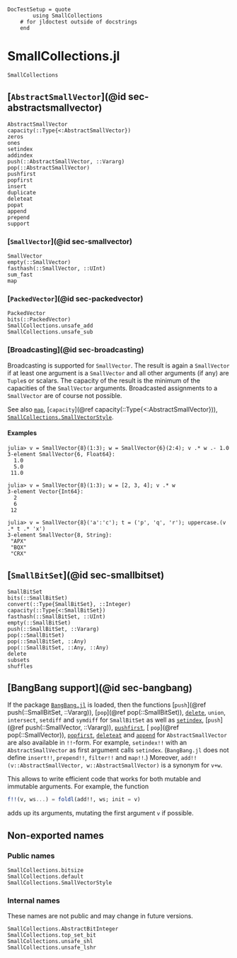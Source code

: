 ```@meta
DocTestSetup = quote
        using SmallCollections
    # for jldoctest outside of docstrings
    end
```

# SmallCollections.jl

```@docs
SmallCollections
```

## [`AbstractSmallVector`](@id sec-abstractsmallvector)

```@docs
AbstractSmallVector
capacity(::Type{<:AbstractSmallVector})
zeros
ones
setindex
addindex
push(::AbstractSmallVector, ::Vararg)
pop(::AbstractSmallVector)
pushfirst
popfirst
insert
duplicate
deleteat
popat
append
prepend
support
```

### [`SmallVector`](@id sec-smallvector)

```@docs
SmallVector
empty(::SmallVector)
fasthash(::SmallVector, ::UInt)
sum_fast
map
```

### [`PackedVector`](@id sec-packedvector)

```@docs
PackedVector
bits(::PackedVector)
SmallCollections.unsafe_add
SmallCollections.unsafe_sub
```

### [Broadcasting](@id sec-broadcasting)

Broadcasting is supported for `SmallVector`. The result is again a `SmallVector`
if at least one argument is a `SmallVector` and all other arguments (if any) are
`Tuple`s or scalars. The capacity of the result is the minimum of the capacities
of the `SmallVector` arguments. Broadcasted assignments to a `SmallVector` are
of course not possible.

See also [`map`](@ref), [`capacity`](@ref capacity(::Type{<:AbstractSmallVector})),
[`SmallCollections.SmallVectorStyle`](@ref).

#### Examples
```jldoctest
julia> v = SmallVector{8}(1:3); w = SmallVector{6}(2:4); v .* w .- 1.0
3-element SmallVector{6, Float64}:
  1.0
  5.0
 11.0

julia> v = SmallVector{8}(1:3); w = [2, 3, 4]; v .* w
3-element Vector{Int64}:
  2
  6
 12

julia> v = SmallVector{8}('a':'c'); t = ('p', 'q', 'r'); uppercase.(v .* t .* 'x')
3-element SmallVector{8, String}:
 "APX"
 "BQX"
 "CRX"
```

## [`SmallBitSet`](@id sec-smallbitset)

```@docs
SmallBitSet
bits(::SmallBitSet)
convert(::Type{SmallBitSet}, ::Integer)
capacity(::Type{<:SmallBitSet})
fasthash(::SmallBitSet, ::UInt)
empty(::SmallBitSet)
push(::SmallBitSet, ::Vararg)
pop(::SmallBitSet)
pop(::SmallBitSet, ::Any)
pop(::SmallBitSet, ::Any, ::Any)
delete
subsets
shuffles
```

## [BangBang support](@id sec-bangbang)

If the package [`BangBang.jl`](https://github.com/JuliaFolds2/BangBang.jl)
is loaded, then the functions
[`push`](@ref push(::SmallBitSet, ::Vararg)),
[`pop`](@ref pop(::SmallBitSet)),
[`delete`](@ref),
`union`,
`intersect`,
`setdiff` and
`symdiff`
for `SmallBitSet` as well as
[`setindex`](@ref),
[`push`](@ref push(::SmallVector, ::Vararg)),
[`pushfirst`](@ref),
[ `pop`](@ref pop(::SmallVector)),
[`popfirst`](@ref),
[`deleteat`](@ref) and
[`append`](@ref)
for `AbstractSmallVector`
are also available in `!!`-form.
For example, `setindex!!` with an `AbstractSmallVector` as first argument calls `setindex`.
(`BangBang.jl` does not define `insert!!`, `prepend!!`, `filter!!` and `map!!`.)
Moreover, `add!!(v::AbstractSmallVector, w::AbstractSmallVector)` is a synonym for `v+w`.

This allows to write efficient code that works for both mutable and immutable arguments.
For example, the function
```julia
f!!(v, ws...) = foldl(add!!, ws; init = v)
```
adds up its arguments, mutating the first argument `v` if possible.

## Non-exported names

### Public names

```@docs
SmallCollections.bitsize
SmallCollections.default
SmallCollections.SmallVectorStyle
```

### Internal names

These names are not public and may change in future versions.

```@docs
SmallCollections.AbstractBitInteger
SmallCollections.top_set_bit
SmallCollections.unsafe_shl
SmallCollections.unsafe_lshr
```
